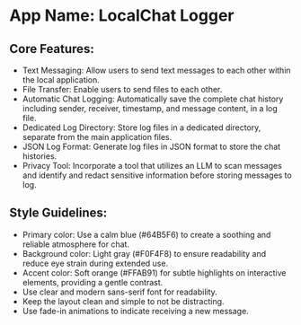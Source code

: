 # **App Name**: LocalChat Logger

## Core Features:

- Text Messaging: Allow users to send text messages to each other within the local application.
- File Transfer: Enable users to send files to each other.
- Automatic Chat Logging: Automatically save the complete chat history including sender, receiver, timestamp, and message content, in a log file.
- Dedicated Log Directory: Store log files in a dedicated directory, separate from the main application files.
- JSON Log Format: Generate log files in JSON format to store the chat histories.
- Privacy Tool: Incorporate a tool that utilizes an LLM to scan messages and identify and redact sensitive information before storing messages to log.

## Style Guidelines:

- Primary color: Use a calm blue (#64B5F6) to create a soothing and reliable atmosphere for chat.
- Background color: Light gray (#F0F4F8) to ensure readability and reduce eye strain during extended use.
- Accent color: Soft orange (#FFAB91) for subtle highlights on interactive elements, providing a gentle contrast.
- Use clear and modern sans-serif font for readability.
- Keep the layout clean and simple to not be distracting.
- Use fade-in animations to indicate receiving a new message.